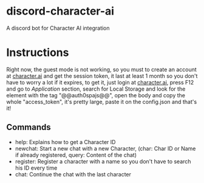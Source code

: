 # discord-character-ai
A discord bot for Character AI integration

# Instructions
Right now, the guest mode is not working, so you must to create an account at [character.ai](https://beta.character.ai/) and get the session token, it last at least 1 month so you don't have to worry a lot if it expires, to get it, just login at [character.ai](https://beta.character.ai/), press F12 and go to *Application* section, search for Local Storage and look for the element with the tag "@@auth0spajs@@", open the body and copy the whole "access_token", it's pretty large, paste it on the config.json and that's it!

## Commands
+ help: Explains how to get a Character ID
+ newchat: Start a new chat with a new Character, (char: Char ID or Name if already registered, query: Content of the chat)
+ register: Register a character with a name so you don't have to search his ID every time
+ chat: Continue the chat with the last character
